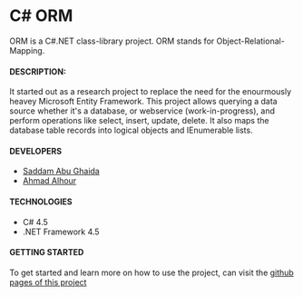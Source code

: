 # C# ORM

ORM is a C#.NET class-library project. ORM stands for Object-Relational-Mapping.


#### DESCRIPTION:

It started out as a research project to replace the need for the enourmously heavey Microsoft Entity Framework. This project allows querying a data source whether it's a database, or webservice (work-in-progress), and perform operations like select, insert, update, delete. It also maps the database table records into logical objects and IEnumerable lists.


#### DEVELOPERS
 * [Saddam Abu Ghaida](http://github.com/sghaida)
 * [Ahmad Alhour](http://github.com/aalhour)


#### TECHNOLOGIES
 * C# 4.5
 * .NET Framework 4.5


#### GETTING STARTED
 To get started and learn more on how to use the project, can visit the [github pages of this project](http://software-repos.github.io/ORM/)
